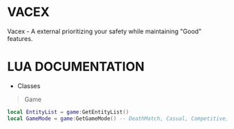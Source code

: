 # VACEX
Vacex - A external prioritizing your safety while maintaining "Good" features.


# LUA DOCUMENTATION

- Classes
> Game
```lua
local EntityList = game:GetEntityList()
local GameMode = game:GetGameMode() -- DeathMatch, Casual, Competitive, Premier

```
